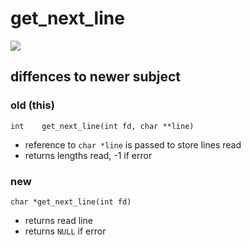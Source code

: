 # get_next_line

![](https://badge42.herokuapp.com/api/project/youkim/get_next_line)

## diffences to newer subject

### old (this)

`int	get_next_line(int fd, char **line)`

- reference to `char *line` is passed to store lines read
- returns lengths read, -1 if error

### new

`char *get_next_line(int fd)`

- returns read line
- returns `NULL` if error
